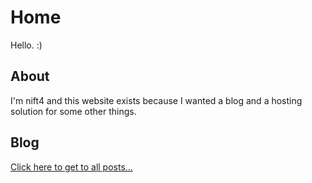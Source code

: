 ---
---
# Home
Hello. :)
## About
I'm nift4 and this website exists because I wanted a blog and a hosting solution for some other things.
## Blog
[Click here to get to all posts...](/blog)
